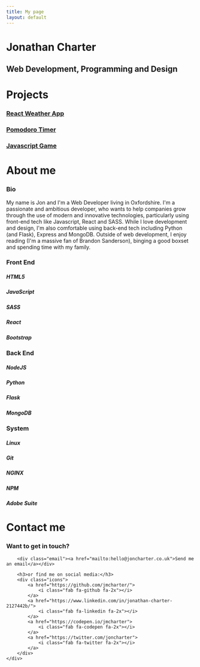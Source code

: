 ```yaml
---
title: My page
layout: default
---
```

<main class="home section" id="home">
    <h1 class="main-heading">Jonathan <span id="highlight">Charter</span></h1>
    <h2 class="sub-heading">Web Development, Programming and Design</h2>
    <div class="icons">
        <a href="https://github.com/jmcharter/">
            <i class="fab fa-github fa-2x"></i>
        </a>
        <a href="https://www.linkedin.com/in/jonathan-charter-2127442b/">
            <i class="fab fa-linkedin fa-2x"></i>
        </a>
        <a href="https://codepen.io/jmcharter">
            <i class="fab fa-codepen fa-2x"></i>
        </a>
        <a href="https://twitter.com/joncharter">
            <i class="fab fa-twitter fa-2x"></i>
        </a>
        <a href="mailto:hello@joncharter.co.uk">
            <i class="fas fa-envelope fa-2x"></i>
        </a>
    </div>
</main>
<div class="projects section" id="projects">
    <h1 class="section-heading">Projects</h1>
    <div class="showcase">
        <div class="show-row">
            <div class="show-col img-holder">
                <div class="img-topper">
                    <div class="circles">
                        <div class="circle circle-red"></div>
                        <div class="circle circle-yellow"></div>
                        <div class="circle circle-green"></div>
                    </div>
                </div>
                <div class="project-img" id="weather-site">
                    <a href="weather.html">
                        <h3>React Weather App</h3>
                    </a>
                </div>
            </div>
            <div class="show-col img-holder">
                <div class="img-topper">
                    <div class="circles">
                        <div class="circle circle-red"></div>
                        <div class="circle circle-yellow"></div>
                        <div class="circle circle-green"></div>
                    </div>
                </div>
                <div class="project-img " id="pomodoro-site">
                    <a href="pomodoro.html">
                        <h3>Pomodoro Timer</h3>
                    </a>
                </div>
            </div>
            <div class="show-col img-holder">
                <div class="img-topper">
                    <div class="circles">
                        <div class="circle circle-red"></div>
                        <div class="circle circle-yellow"></div>
                        <div class="circle circle-green"></div>
                    </div>
                </div>
                <div class="project-img" id="rgbgame-site">
                    <a href="http://rgbgame.joncharter.co.uk">
                        <h3>Javascript Game</h3>
                    </a>
                </div>
            </div>
        </div>
    </div>
</div>
<div class="about section" id="about">
    <h1 class="section-heading">About me</h1>
    <div class="about-info">
        <div class="bio-pic"></div>
        <div class="bio">
            <h3 class="sub-header">Bio</h3>
            My name is Jon and I'm a Web Developer living in Oxfordshire. I'm a passionate and
            ambitious developer, who wants to help companies grow through the use of modern and innovative
            technologies, particularly using front-end tech like Javascript, React and SASS. While I love development
            and
            design, I'm also comfortable using back-end tech including Python (and Flask), Express and MongoDB.
            Outside of web
            development, I enjoy reading (I'm a massive fan of Brandon Sanderson), binging a good boxset and
            spending time with my family.
        </div>
        <div class="card card-1">
            <h3>Front End</h3>
            <div class="divider"></div>
            <div class="tech-icons">
                <div class="icon"><i class="fab fa-html5 fa-3x"></i>
                    <h5>HTML5</h5>
                </div>
                <div class="icon"><i class="fab fa-js fa-3x"></i>
                    <h5>JavaScript</h5>
                </div>
                <div class="icon"><i class="fab fa-sass fa-3x"></i>
                    <h5>SASS</h5>
                </div>
                <div class="icon"><i class="fab fa-react fa-3x"></i>
                    <h5>React</h5>
                </div>
                <div class="icon"><i class="fab fa-bootstrap fa-3x"></i>
                    <h5>Bootstrap</h5>
                </div>
            </div>
        </div>
        <div class="card card-2">
            <h3>Back End</h3>
            <div class="divider"></div>
            <div class="tech-icons">
                <div class="icon"><i class="fab fa-node fa-3x"></i>
                    <h5>NodeJS</h5>
                </div>
                <div class="icon"><i class="fab fa-python fa-3x"></i>
                    <h5>Python</h5>
                </div>
                <div class="icon"><i class="fas fa-flask fa-3x"></i>
                    <h5>Flask</h5>
                </div>
                <div class="icon"><i class="fas fa-database fa-3x"></i>
                    <h5>MongoDB</h5>
                </div>
            </div>
        </div>
        <div class="card card-3">
            <h3>System</h3>
            <div class="divider"></div>
            <div class="tech-icons">
                <div class="icon"><i class="fab fa-linux fa-3x"></i>
                    <h5>Linux</h5>
                </div>
                <div class="icon"><i class="fab fa-git fa-3x"></i>
                    <h5>Git</h5>
                </div>
                <div class="icon"><i class="fas fa-server fa-3x"></i>
                    <h5>NGINX</h5>
                </div>
                <div class="icon"><i class="fab fa-npm fa-3x"></i>
                    <h5>NPM</h5>
                </div>
                <div class="icon"><i class="fab fa-adobe fa-3x"></i>
                    <h5>Adobe Suite</h5>
                </div>
            </div>
        </div>
    </div>
</div>
<div class="contact section" id="contact">
    <h1 class="section-heading">Contact me</h1>
    <div class="contact-info">
        <h3>Want to get in touch?</h3>

        <div class="email"><a href="mailto:hello@joncharter.co.uk">Send me an email</a></div>

        <h3>or find me on social media:</h3>
        <div class="icons">
            <a href="https://github.com/jmcharter/">
                <i class="fab fa-github fa-2x"></i>
            </a>
            <a href="https://www.linkedin.com/in/jonathan-charter-2127442b/">
                <i class="fab fa-linkedin fa-2x"></i>
            </a>
            <a href="https://codepen.io/jmcharter">
                <i class="fab fa-codepen fa-2x"></i>
            </a>
            <a href="https://twitter.com/joncharter">
                <i class="fab fa-twitter fa-2x"></i>
            </a>
        </div>
    </div>
</div>